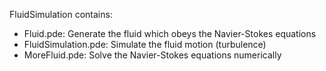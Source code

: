 FluidSimulation contains:
- Fluid.pde: Generate the fluid which obeys the Navier-Stokes equations
- FluidSimulation.pde: Simulate the fluid motion (turbulence)
- MoreFluid.pde: Solve the Navier-Stokes equations numerically
